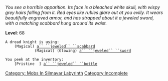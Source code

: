 *You see a horrible apparition. Its face is a bleached white skull, with
wispy grey hairs falling from it. Red eyes like rubies glare out at you
evilly. It wears beautifully engraved armor, and has strapped about it a
jeweled sword, with a matching scabbard hung around its waist.*

**Level**: 68

`A dread knight is using:`  
`  `<worn about waist>`  (Magical) `[`a`` ``jeweled`` ``scabbard`](Jeweled_Scabbard "wikilink")  
`  `<wielded>`           (Magical) (Glowing) `[`a`` ``jeweled`` ``sword`](Jeweled_Sword "wikilink")

`You peek at the inventory:`  
`    [Pristine  ] `[`a`` ``jeweled`` ``bottle`](Jeweled_Bottle "wikilink")

[Category: Mobs In Silmavar
Labyrinth](Category:_Mobs_In_Silmavar_Labyrinth "wikilink")
[Category:Incomplete](Category:Incomplete "wikilink")
